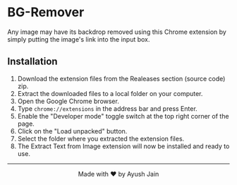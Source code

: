 # BG-Remover
Any image may have its backdrop removed using this Chrome extension by simply putting the image's link into the input box.
## Installation
1. Download the extension files from the Realeases section (source code) zip.
2. Extract the downloaded files to a local folder on your computer.
3. Open the Google Chrome browser.
4. Type `chrome://extensions` in the address bar and press Enter.
5. Enable the "Developer mode" toggle switch at the top right corner of the page.
6. Click on the "Load unpacked" button.
7. Select the folder where you extracted the extension files.
8. The Extract Text from Image extension will now be installed and ready to use.

<hr>
<p align="center"> Made with ❤️ by Ayush Jain </p>

